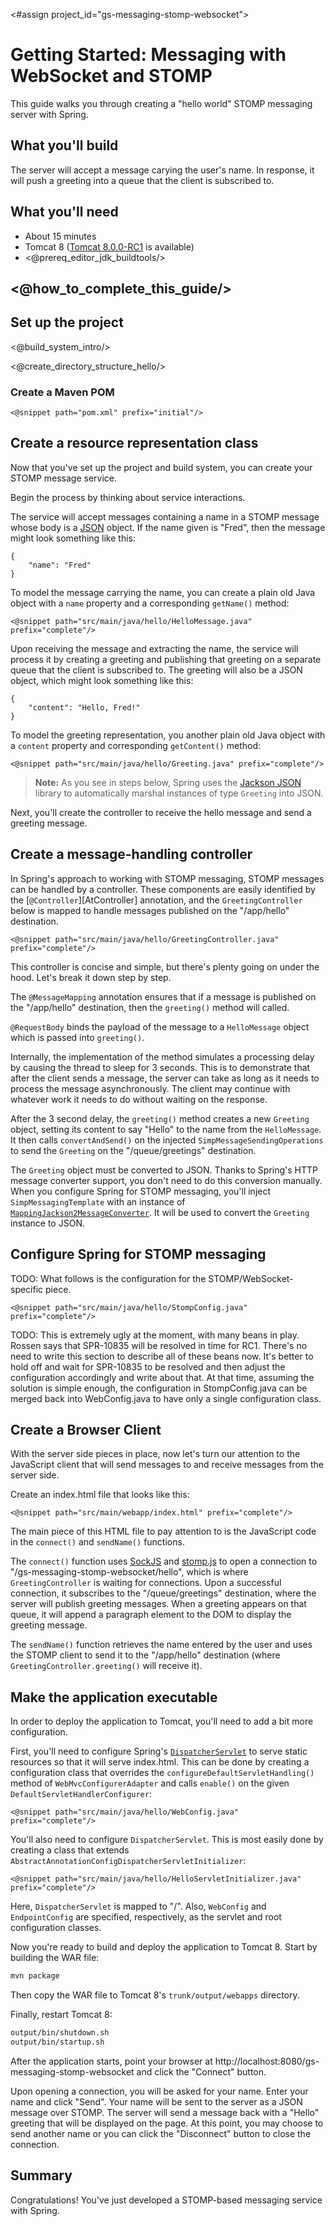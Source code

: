 <#assign project_id="gs-messaging-stomp-websocket">

# Getting Started: Messaging with WebSocket and STOMP

This guide walks you through creating a "hello world" STOMP messaging server with Spring. 

What you'll build
-----------------

The server will accept a message carying the user's name. In response, it will push a greeting into a queue that the client is subscribed to.

What you'll need
----------------

 - About 15 minutes
 - Tomcat 8 ([Tomcat 8.0.0-RC1][tomcat8] is available)
 - <@prereq_editor_jdk_buildtools/>


## <@how_to_complete_this_guide/>


<a name="scratch"></a>
Set up the project
------------------

<@build_system_intro/>

<@create_directory_structure_hello/>

### Create a Maven POM

    <@snippet path="pom.xml" prefix="initial"/>


<a name="initial"></a>
Create a resource representation class
--------------------------------------

Now that you've set up the project and build system, you can create your STOMP message service.

Begin the process by thinking about service interactions.

The service will accept messages containing a name in a STOMP message whose body is a [JSON][u-json] object. If the name given is "Fred", then the message might look something like this:

    {
        "name": "Fred"
    }

To model the message carrying the name, you can create a plain old Java object with a `name` property and a corresponding `getName()` method:

    <@snippet path="src/main/java/hello/HelloMessage.java" prefix="complete"/>

Upon receiving the message and extracting the name, the service will process it by creating a greeting and publishing that greeting on a separate queue that the client is subscribed to. The greeting will also be a JSON object, which might look something like this:

    {
        "content": "Hello, Fred!"
    }

To model the greeting representation, you another plain old Java object with a `content` property and corresponding `getContent()` method:

    <@snippet path="src/main/java/hello/Greeting.java" prefix="complete"/>

> **Note:** As you see in steps below, Spring uses the [Jackson JSON][jackson] library to automatically marshal instances of type `Greeting` into JSON.

Next, you'll create the controller to receive the hello message and send a greeting message.

Create a message-handling controller
------------------------------------

In Spring's approach to working with STOMP messaging, STOMP messages can be handled by a controller. These components are easily identified by the [`@Controller`][AtController] annotation, and the `GreetingController` below is mapped to handle messages published on the "/app/hello" destination.

    <@snippet path="src/main/java/hello/GreetingController.java" prefix="complete"/>

This controller is concise and simple, but there's plenty going on under the hood. Let's break it down step by step.

The `@MessageMapping` annotation ensures that if a message is published on the "/app/hello" destination, then the `greeting()` method will called.

`@RequestBody` binds the payload of the message to a `HelloMessage` object which is passed into `greeting()`. 

Internally, the implementation of the method simulates a processing delay by causing the thread to sleep for 3 seconds. This is to demonstrate that after the client sends a message, the server can take as long as it needs to process the message asynchronously.  The client may continue with whatever work it needs to do without waiting on the response.

After the 3 second delay, the `greeting()` method creates a new `Greeting` object, setting its content to say "Hello" to the name from the `HelloMessage`. It then calls `convertAndSend()` on the injected `SimpMessageSendingOperations` to send the `Greeting` on the "/queue/greetings" destination.

The `Greeting` object must be converted to JSON. Thanks to Spring's HTTP message converter support, you don't need to do this conversion manually. When you configure Spring for STOMP messaging, you'll inject `SimpMessagingTemplate` with an instance of [`MappingJackson2MessageConverter`][MappingJackson2MessageConverter]. It will be used to convert the `Greeting` instance to JSON.

Configure Spring for STOMP messaging
------------------------------------

TODO: What follows is the configuration for the STOMP/WebSocket-specific piece.

    <@snippet path="src/main/java/hello/StompConfig.java" prefix="complete"/>

TODO: This is extremely ugly at the moment, with many beans in play. Rossen says that SPR-10835 will be resolved in time for RC1. There's no need to write this section to describe all of these beans now. It's better to hold off and wait for SPR-10835 to be resolved and then adjust the configuration accordingly and write about that. At that time, assuming the solution is simple enough, the configuration in StompConfig.java can be merged back into WebConfig.java to have only a single configuration class.

Create a Browser Client
-----------------------

With the server side pieces in place, now let's turn our attention to the JavaScript client that will send messages to and receive messages from the server side.

Create an index.html file that looks like this:

    <@snippet path="src/main/webapp/index.html" prefix="complete"/>

The main piece of this HTML file to pay attention to is the JavaScript code in the `connect()` and `sendName()` functions.

The `connect()` function uses [SockJS][SockJS] and [stomp.js][Stomp_JS] to open a connection to "/gs-messaging-stomp-websocket/hello", which is where `GreetingController` is waiting for connections. Upon a successful connection, it subscribes to the "/queue/greetings" destination, where the server will publish greeting messages. When a greeting appears on that queue, it will append a paragraph element to the DOM to display the greeting message.

The `sendName()` function retrieves the name entered by the user and uses the STOMP client to send it to the "/app/hello" destination (where `GreetingController.greeting()` will receive it).

Make the application executable
-------------------------------

In order to deploy the application to Tomcat, you'll need to add a bit more configuration.

First, you'll need to configure Spring's [`DispatcherServlet`][DispatcherServlet] to serve static resources so that it will serve index.html. This can be done by creating a configuration class that overrides the `configureDefaultServletHandling()` method of `WebMvcConfigurerAdapter` and calls `enable()` on the given `DefaultServletHandlerConfigurer`:

    <@snippet path="src/main/java/hello/WebConfig.java" prefix="complete"/>

You'll also need to configure `DispatcherServlet`. This is most easily done by creating a class that extends `AbstractAnnotationConfigDispatcherServletInitializer`:

    <@snippet path="src/main/java/hello/HelloServletInitializer.java" prefix="complete"/>

Here, `DispatcherServlet` is mapped to "/". Also, `WebConfig` and `EndpointConfig` are specified, respectively, as the servlet and root configuration classes.

Now you're ready to build and deploy the application to Tomcat 8. Start by building the WAR file:

```sh
mvn package
```

Then copy the WAR file to Tomcat 8's `trunk/output/webapps` directory. 

Finally, restart Tomcat 8:

```sh
output/bin/shutdown.sh
output/bin/startup.sh
```

After the application starts, point your browser at http://localhost:8080/gs-messaging-stomp-websocket and click the "Connect" button.

Upon opening a connection, you will be asked for your name. Enter your name and click "Send". Your name will be sent to the server as a JSON message over STOMP. The server will send a message back with a "Hello" greeting that will be displayed on the page. At this point, you may choose to send another name or you can click the "Disconnect" button to close the connection.


Summary
-------

Congratulations! You've just developed a STOMP-based messaging service with Spring. 


[tomcat8]: http://tomcat.apache.org/download-80.cgi
[u-rest]: /understanding/rest
[u-json]: /understanding/json
[jackson]: http://wiki.fasterxml.com/JacksonHome
[MappingJackson2MessageConverter]: http://static.springsource.org/spring/docs/4.0.x/javadoc-api/org/springframework/messaging/support/converter/MappingJackson2MessageConverter.html
[`AtController`]: http://static.springsource.org/spring/docs/current/javadoc-api/org/springframework/stereotype/Controller.html
[DispatcherServlet]: http://static.springsource.org/spring/docs/current/javadoc-api/org/springframework/web/servlet/DispatcherServlet.html
[SockJS]: https://github.com/sockjs
[Stomp_JS]: http://jmesnil.net/stomp-websocket/doc/

